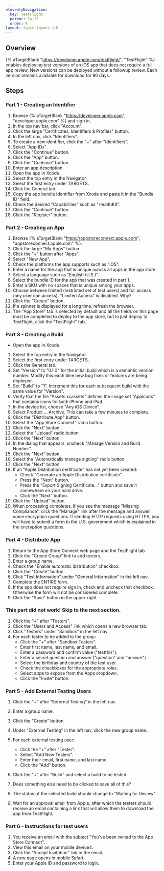 ```yaml
---
eleventyNavigation:
  key: TestFlight
  parent: Swift
  order: 4
layout: topic-layout.njk
---
```


## Overview

{% aTargetBlank "https://developer.apple.com/testflight/", "TestFlight" %}
enables deploying test versions of an iOS app
that does not require a full app review.
New versions can be deployed without a followup review.
Each version remains available for download for 90 days.

## Steps

### Part 1 - Creating an Identifier

1. Browse {% aTargetBlank "https://developer.apple.com",
   "developer.apple.com" %} and sign in.
1. In the top nav bar, click "Account".
1. Click the large "Certificates, Identifiers & Profiles" button.
1. In the left nav, click "Identifiers".
1. To create a new identifier, click the "+" after "Identifiers".
1. Select "App IDs".
1. Click the "Continue" button.
1. Click the "App" button.
1. Click the "Continue" button.
1. Enter an app description.
1. Open the app in Xcode.
1. Select the top entry in the Navigator.
1. Select the first entry under TARGETS.
1. Click the General tab.
1. Copy the app bundle identifier from Xcode
   and paste it in the "Bundle ID" field.
1. Check the desired "Capabilities" such as "HealthKit".
1. Click the "Continue" button.
1. Click the "Register" button.

### Part 2 - Creating an App

1. Browse {% aTargetBlank "https://appstoreconnect.apple.com",
   "appstoreconnect.apple.com" %}.
1. Click the large "My Apps" button.
1. Click the "+" button after "Apps".
1. Select "New App".
1. Check the platforms the app supports such as "iOS".
1. Enter a name for the app that is unique across all apps in the app store.
1. Select a language such as "English (U.S.)".
1. Select the bundle ID for the app that was created in part 1.
1. Enter a SKU with no spaces that is unique among your apps.
1. Choose between limited (restricted set of test users)
   and full access (any user can access).
   "Limited Access" is disabled. Why?
1. Click the "Create" button.
1. If a spinner is displayed for a long time, refresh the browser.
1. The "App Store" tab is selected by default and all the fields
   on this page must be completed to deploy to the app store,
   but to just deploy to TestFlight, click the "TestFlight" tab.

### Part 3 - Creating a Build

- Open the app in Xcode.

1. Select the top entry in the Navigator.
1. Select the first entry under TARGETS.
1. Click the General tab.
1. Set "Version" to "0.1.0" for the initial build
   which is a semantic version number.
   Modify this each time new bug fixes or features are being deployed.
1. Set "Build" to "1". Increment this for each
   subsequent build with the same value for "Version".
1. Verify that the file "Assets.xcassets" defines the image set "AppIcons"
   that contains icons for both iPhone and iPad.
1. In the device list, choose "Any iOS Device".
1. Select Product ... Archive.
   This can take a few minutes to complete.
1. Click the "Distribute App" button.
1. Select the "App Store Connect" radio button.
1. Click the "Next" button.
1. Select the "Upload" radio button.
1. Click the "Next" button.
1. In the dialog that appears, uncheck "Manage Version and Build Number".
1. Click the "Next" button.
1. Select the "Automatically manage signing" radio button.
1. Click the "Next" button.
1. If an "Apple Distribution certificate" has not yet been created:
   - Check "Generate an Apple Distribution certificate".
   - Press the "Next" button.
   - Press the "Export Signing Certificate..." button
     and save it somewhere on your hard drive.
   - Click the "Next" button.
1. Click the "Upload" button.
1. When processing completes, if you see the message "Missing Compliance",
   click the "Manage" link after the message and answer some encryption questions.
   If sending HTTP requests using HTTPS, you will have to submit a form
   to the U.S. government which is explained in the encryption questions.

### Part 4 - Distribute App

1. Return to the App Store Connect web page and the TestFlight tab.
1. Click the "Create Group" link to add testers.
1. Enter a group name.
1. Check the "Enable automatic distribution" checkbox.
1. Click the "Create" button.
1. Click "Test Information" under "General Information" in the left nav.
1. Complete the ENTIRE form.
1. If the app does not require sign in, check and uncheck that checkbox.
   Otherwise the form will not be considered complete.
1. Click the "Save" button in the upper-right.

### This part did not work! Skip to the next section.

1. Click the "+" after "Testers".
1. Click the "Users and Access" link which opens a new browser tab.
1. Click "Testers" under "Sandbox" in the left nav.
1. For each tester to be added to the group:
   - Click the "+" after "Sandbox Testers".
   - Enter first name, last name, and email.
   - Enter a password and confirm value ("testthis").
   - Enter a secret question and answer ("question" and "answer").
   - Select the birthday and country of the test user.
   - Check the checkboxes for the appropriate roles.
   - Select apps to expose from the Apps dropdown.
   - Click the "Invite" button.

### Part 5 - Add External Testing Users

1. Click the "+" after "External Testing" in the left nav.
1. Enter a group name.
1. Click the "Create" button.
1. Under "External Testing" in the left nav, click the new group name.
1. For each external testing user:

   - Click the "+" after "Tester".
   - Select "Add New Testers".
   - Enter their email, first name, and last name.
   - Click the "Add" button.

1. Click the "+" after "Build" and select a build to be tested.
1. Does something else need to be clicked to save all of this?
1. The status of the selected build should change to "Waiting for Review".
1. Wait for an approval email from Apple,
   after which the testers should receive an email containing
   a link that will allow them to download the app from TestFlight.

### Part 6 - Instructions for test users

1. You receive an email with the subject
   "You've been invited to the App Store Connect".
1. View this email on your mobile device4.
1. Click the "Accept Invitation" link in the email.
1. A new page opens in mobile Safari.
1. Enter your Apple ID and password to login.
